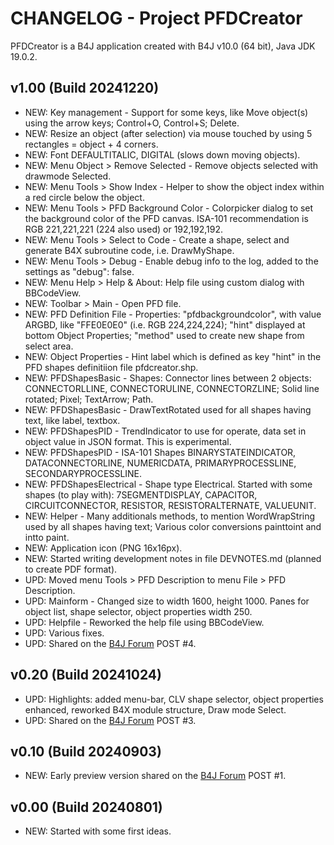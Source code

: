 # CHANGELOG - Project PFDCreator
PFDCreator is a B4J application created with B4J v10.0 (64 bit), Java JDK 19.0.2.

## v1.00 (Build 20241220)
* NEW: Key management - Support for some keys, like Move object(s) using the arrow keys; Control+O, Control+S; Delete.
* NEW: Resize an object (after selection) via mouse touched by using 5 rectangles = object + 4 corners.
* NEW: Font DEFAULTITALIC, DIGITAL (slows down moving objects).
* NEW: Menu Object > Remove Selected - Remove objects selected with drawmode Selected.
* NEW: Menu Tools > Show Index - Helper to show the object index within a red circle below the object.
* NEW: Menu Tools > PFD Background Color - Colorpicker dialog to set the background color of the PFD canvas. ISA-101 recommendation is RGB 221,221,221 (224 also used) or 192,192,192.
* NEW: Menu Tools > Select to Code - Create a shape, select and generate B4X subroutine code, i.e. DrawMyShape.
* NEW: Menu Tools > Debug - Enable debug info to the log, added to the settings as "debug": false.
* NEW: Menu Help > Help & About: Help file using custom dialog with BBCodeView.
* NEW: Toolbar > Main - Open PFD file.
* NEW: PFD Definition File - Properties: "pfdbackgroundcolor", with value ARGBD, like "FFE0E0E0" (i.e. RGB 224,224,224); "hint" displayed at bottom Object Properties; "method" used to create new shape from select area.
* NEW: Object Properties - Hint label which is defined as key "hint" in the PFD shapes definitiion file pfdcreator.shp.
* NEW: PFDShapesBasic - Shapes: Connector lines between 2 objects: CONNECTORLLINE, CONNECTORULINE, CONNECTORZLINE; Solid line rotated; Pixel; TextArrow; Path.
* NEW: PFDShapesBasic - DrawTextRotated used for all shapes having text, like label, textbox.
* NEW: PFDShapesPID - TrendIndicator to use for operate, data set in object value in JSON format. This is experimental.
* NEW: PFDShapesPID - ISA-101 Shapes BINARYSTATEINDICATOR, DATACONNECTORLINE, NUMERICDATA, PRIMARYPROCESSLINE, SECONDARYPROCESSLINE.
* NEW: PFDShapesElectrical - Shape type Electrical. Started with some shapes (to play with): 7SEGMENTDISPLAY, CAPACITOR, CIRCUITCONNECTOR, RESISTOR, RESISTORALTERNATE, VALUEUNIT.
* NEW: Helper - Many additionals methods, to mention WordWrapString used by all shapes having text; Various color conversions painttoint and intto paint.
* NEW: Application icon (PNG 16x16px).
* NEW: Started writing development notes in file DEVNOTES.md (planned to create PDF format).
* UPD: Moved menu Tools > PFD Description to menu File > PFD Description.
* UPD: Mainform - Changed size to width 1600, height 1000. Panes for object list, shape selector, object properties width 250.
* UPD: Helpfile - Reworked the help file using BBCodeView.
* UPD: Various fixes.
* UPD: Shared on the [B4J Forum](https://www.b4x.com/android/forum/threads/pfdmaker-create-view-or-operate-process-flow-diagrams.162893/) POST #4.

## v0.20 (Build 20241024)
* UPD: Highlights: added menu-bar, CLV shape selector, object properties enhanced, reworked B4X module structure, Draw mode Select.
* UPD: Shared on the [B4J Forum](https://www.b4x.com/android/forum/threads/pfdmaker-create-view-or-operate-process-flow-diagrams.162893/) POST #3.

## v0.10 (Build 20240903)
* NEW: Early preview version shared on the [B4J Forum](https://www.b4x.com/android/forum/threads/pfdmaker-create-view-or-operate-process-flow-diagrams.162893/) POST #1.

## v0.00 (Build 20240801)
* NEW: Started with some first ideas.
